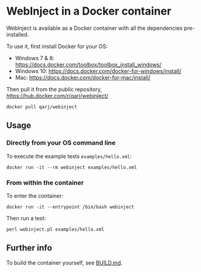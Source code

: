 # WebInject in a Docker container

WebInject is available as a Docker container with all the dependencies pre-installed.

To use it, first install Docker for your OS:
* Windows 7 & 8: https://docs.docker.com/toolbox/toolbox_install_windows/
* Windows 10: https://docs.docker.com/docker-for-windows/install/
* Mac: https://docs.docker.com/docker-for-mac/install/

Then pull it from the public repository, https://hub.docker.com/r/qarj/webinject/

```
docker pull qarj/webinject
```

## Usage

### Directly from your OS command line

To execute the example tests `examples/hello.xml`:
```
docker run -it --rm webinject examples/hello.xml
```

### From within the container

To enter the container:
```
docker run -it --entrypoint /bin/bash webinject
```

Then run a test:
```
perl webinject.pl examples/hello.xml
```

## Further info

To build the container yourself, see [BUILD.md](BUILD.md). 
